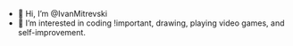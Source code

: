 - 👋 Hi, I’m @IvanMitrevski
- 👀 I’m interested in coding !important, drawing, playing video games, and self-improvement.
<!---
- 🌱 I’m currently learning HTML, CSS, JAVASCRIPT, also looking forward to learning about JS frameworks.
- 💞️ I’m looking to collaborate on any project that will make me understand how the IT industry works.
- 📫 Reach me by mail/skype (mitrevski.ivan@hotmail.com)


IvanMitrevski/IvanMitrevski is a ✨ special ✨ repository because its `README.md` (this file) appears on your GitHub profile.
You can click the Preview link to take a look at your changes.
--->
